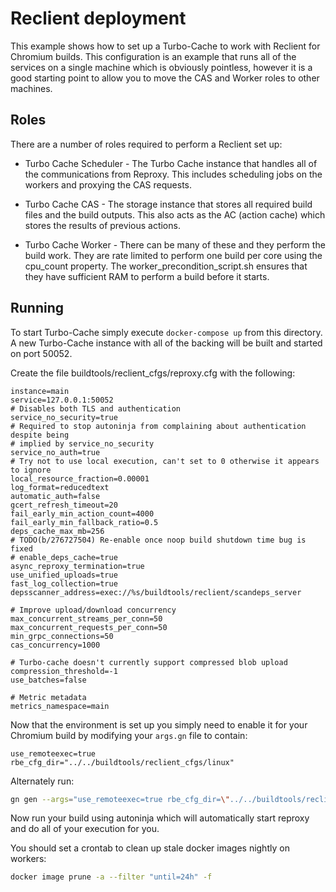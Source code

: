 # Reclient deployment

This example shows how to set up a Turbo-Cache to work with Reclient for
Chromium builds.  This configuration is an example that runs all of the
services on a single machine which is obviously pointless, however it is a
good starting point to allow you to move the CAS and Worker roles to other
machines.

## Roles

There are a number of roles required to perform a Reclient set up:

 - Turbo Cache Scheduler - The Turbo Cache instance that handles all of the
   communications from Reproxy.  This includes scheduling jobs on the workers
   and proxying the CAS requests.

 - Turbo Cache CAS - The storage instance that stores all required build files
   and the build outputs.  This also acts as the AC (action cache) which stores
   the results of previous actions.

 - Turbo Cache Worker - There can be many of these and they perform the build
   work.  They are rate limited to perform one build per core using the
   cpu_count property.  The worker_precondition_script.sh ensures that they have
   sufficient RAM to perform a build before it starts.

## Running

To start Turbo-Cache simply execute `docker-compose up` from this directory.
A new Turbo-Cache instance with all of the backing will be built and started on
port 50052.

Create the file buildtools/reclient_cfgs/reproxy.cfg with the following:
```
instance=main
service=127.0.0.1:50052
# Disables both TLS and authentication
service_no_security=true
# Required to stop autoninja from complaining about authentication despite being
# implied by service_no_security
service_no_auth=true
# Try not to use local execution, can't set to 0 otherwise it appears to ignore
local_resource_fraction=0.00001
log_format=reducedtext
automatic_auth=false
gcert_refresh_timeout=20
fail_early_min_action_count=4000
fail_early_min_fallback_ratio=0.5
deps_cache_max_mb=256
# TODO(b/276727504) Re-enable once noop build shutdown time bug is fixed
# enable_deps_cache=true
async_reproxy_termination=true
use_unified_uploads=true
fast_log_collection=true
depsscanner_address=exec://%s/buildtools/reclient/scandeps_server

# Improve upload/download concurrency
max_concurrent_streams_per_conn=50
max_concurrent_requests_per_conn=50
min_grpc_connections=50
cas_concurrency=1000

# Turbo-cache doesn't currently support compressed blob upload
compression_threshold=-1
use_batches=false

# Metric metadata
metrics_namespace=main
```

Now that the environment is set up you simply need to enable it for your
Chromium build by modifying your `args.gn` file to contain:

```
use_remoteexec=true
rbe_cfg_dir="../../buildtools/reclient_cfgs/linux"
```

Alternately run:

```sh
gn gen --args="use_remoteexec=true rbe_cfg_dir=\"../../buildtools/reclient_cfgs/linux\"" out/Default
```

Now run your build using autoninja which will automatically start reproxy and
do all of your execution for you.

You should set a crontab to clean up stale docker images nightly on workers:
```sh
docker image prune -a --filter "until=24h" -f
```
